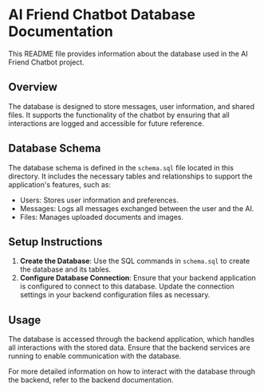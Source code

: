# AI Friend Chatbot Database Documentation

This README file provides information about the database used in the AI Friend Chatbot project.

## Overview

The database is designed to store messages, user information, and shared files. It supports the functionality of the chatbot by ensuring that all interactions are logged and accessible for future reference.

## Database Schema

The database schema is defined in the `schema.sql` file located in this directory. It includes the necessary tables and relationships to support the application's features, such as:

- Users: Stores user information and preferences.
- Messages: Logs all messages exchanged between the user and the AI.
- Files: Manages uploaded documents and images.

## Setup Instructions

1. **Create the Database**: Use the SQL commands in `schema.sql` to create the database and its tables.
2. **Configure Database Connection**: Ensure that your backend application is configured to connect to this database. Update the connection settings in your backend configuration files as necessary.

## Usage

The database is accessed through the backend application, which handles all interactions with the stored data. Ensure that the backend services are running to enable communication with the database.

For more detailed information on how to interact with the database through the backend, refer to the backend documentation.